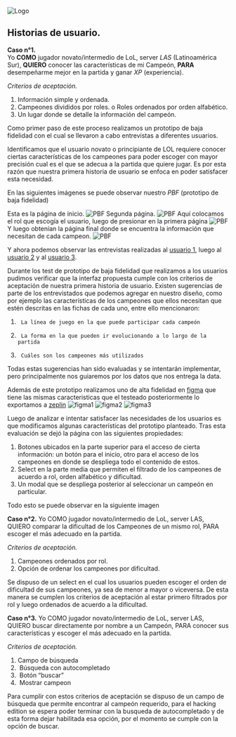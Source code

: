 ![Logo](img/logo.png)


## **Historias de usuario.**

**Caso n°1.** <br>
Yo **COMO** jugador novato/intermedio de LoL, server *LAS* (Latinoamérica Sur), **QUIERO** conocer las características de mi Campeón, **PARA** desempeñarme mejor en la partida y ganar *XP* (experiencia). 

_Criterios de aceptación._
1.  Información simple y ordenada.
2.  Campeones divididos por roles.
    o	Roles ordenados por orden alfabético.
3.  Un lugar donde se detalle la información del campeón.

Como primer paso de este proceso realizamos un prototipo de baja fidelidad con el cual se llevaron a cabo entrevistas a diferentes usuarios.

Identificamos que el usuario novato o principiante de LOL requiere conocer ciertas características de los campeones para poder escoger con mayor precisión cual es el que se adecua a la partida que quiere jugar. Es por esta razón que nuestra primera historia de usuario se enfoca en poder satisfacer esta necesidad.

En las siguientes imágenes se puede observar nuestro _PBF_ (prototipo de baja fidelidad)

Esta es la página de inicio.
![PBF](img/PBF1.1.png)
Segunda página.
![PBF](img/PBF1.2.png)
Aquí colocamos el rol que escogía el usuario, luego de presionar en la primera página
![PBF](img/PBF1.4.png)
Y luego obtenían la página final donde se encuentra la información que necesitan de cada campeon.
![PBF](img/PBF1.3.png)


Y ahora podemos observar las entrevistas realizadas al [usuario 1](https://www.youtube.com/watch?v=RjAXF70T8EM&feature=youtu.be), luego al [usuario 2](https://www.youtube.com/watch?v=-JPRpwIC0D8&feature=youtu.be) y al [usuario 3](https://www.youtube.com/watch?v=soch-PYCv4k&feature=youtu.be).


Durante los test de prototipo de baja fidelidad que realizamos a los usuarios  pudimos verificar que la interfaz propuesta cumple con los criterios de aceptación de nuestra primera historia de usuario. Existen sugerencias de parte de los entrevistados que podemos agregar en nuestro diseño, como por ejemplo las características de los campeones que ellos necesitan que estén descritas en las fichas de cada uno, entre ello mencionaron:

1.      La línea de juego en la que puede participar cada campeón

2.      La forma en la que pueden ir evolucionando a lo largo de la partida

3.      Cuáles son los campeones más utilizados

Todas estas sugerencias han sido evaluadas y se intentarán implementar, pero principalmente nos guiaremos por los datos que nos entrega la data.

Además de este prototipo realizamos uno de alta fidelidad en [figma](https://www.figma.com/proto/VsSkrYK7O8IIJ6ozy9n2lodY/Intento-mil?node-id=1%3A2&scaling=scale-down) que tiene las mismas caracteristicas que el testeado posteriormente lo exportamos a [zeplin](zpl.io/V4eOQBM)
![figma1](img/figma1.png)
![figma2](img/figma2.png)
![figma3](img/figma3.png)



Luego de analizar e intentar satisfacer las necesidades de los usuarios es que modificamos algunas características del prototipo planteado.
Tras esta evaluación se dejó la página con las siguientes propiedades:
1. Botones ubicados en la parte superior para el acceso de cierta información: un botón para el inicio, otro para el acceso de los campeones en donde se despliega todo el contenido de estos.
2. Select en la parte media que permiten el filtrado de los campeones de acuerdo a rol, orden alfabético y dificultad. 
3. Un modal que se despliega posterior al seleccionar un campeón en particular.


Todo esto se puede observar en la siguiente imagen 

**Caso n°2.**
Yo COMO jugador novato/intermedio de LoL, server LAS, QUIERO comparar la dificultad de los Campeones de un mismo rol, PARA escoger el más adecuado en la partida. 

_Criterios de aceptación._
1. Campeones ordenados por rol.
2. Opción de ordenar los campeones por dificultad.

Se dispuso de un select en el cual los usuarios pueden escoger el orden de dificultad de sus campeones, ya sea de menor a mayor o viceversa. De esta manera se cumplen los criterios de aceptación al estar primero filtrados por rol y luego ordenados de acuerdo a la dificultad.

**Caso n°3.**
Yo COMO jugador novato/intermedio de LoL, server LAS, QUIERO buscar directamente por nombre a un Campeón, PARA conocer sus características y escoger el más adecuado en la partida. 

_Criterios de aceptación._
1.  Campo de búsqueda
2.  Búsqueda con autocompletado
3.  Botón “buscar”
4.  Mostrar campeon

Para cumplir con estos criterios de aceptación se dispuso de un campo de búsqueda que permite encontrar al campeón requerido, para el hacking edition se espera poder terminar con la busqueda de autocompletado y de esta forma dejar habilitada esa opción, por el momento se cumple con la opción de buscar.











